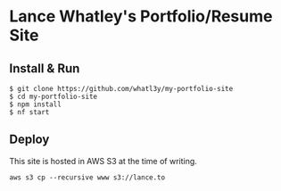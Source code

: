 # Lance Whatley's Portfolio/Resume Site

## Install & Run

```
$ git clone https://github.com/whatl3y/my-portfolio-site
$ cd my-portfolio-site
$ npm install
$ nf start
```

## Deploy

This site is hosted in AWS S3 at the time of writing.

`aws s3 cp --recursive www s3://lance.to`